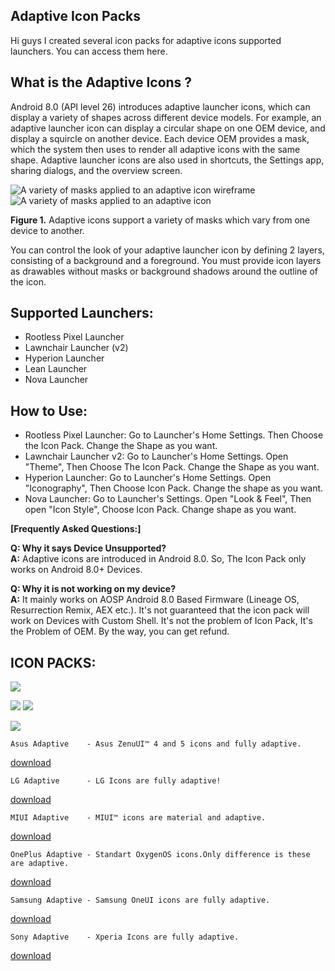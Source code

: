 ## Adaptive Icon Packs

Hi guys I created several icon packs for adaptive icons supported launchers. You can access them here.


## What is the Adaptive Icons ?
Android 8.0 (API level 26) introduces adaptive launcher icons, which can display a variety of shapes across different device models. For example, an adaptive launcher icon can display a circular shape on one OEM device, and display a squircle on another device. Each device OEM provides a mask, which the system then uses to render all adaptive icons with the same shape. Adaptive launcher icons are also used in shortcuts, the Settings app, sharing dialogs, and the overview screen.

![A variety of masks applied to an adaptive icon wireframe](https://developer.android.com/guide/practices/ui_guidelines/images/NB_Icon_Mask_Shapes_Ext_01.gif)  ![A variety of masks applied to an adaptive icon](https://developer.android.com/guide/practices/ui_guidelines/images/NB_Icon_Mask_Shapes_Ext_02.gif)

**Figure 1.**  Adaptive icons support a variety of masks which vary from one device to another.

You can control the look of your adaptive launcher icon by defining 2 layers, consisting of a background and a foreground. You must provide icon layers as drawables without masks or background shadows around the outline of the icon.


## Supported Launchers:

 - Rootless Pixel Launcher
 - Lawnchair Launcher (v2)
 - Hyperion Launcher
 - Lean Launcher
 - Nova Launcher
 


## How to Use:

 - Rootless Pixel Launcher: Go to Launcher's Home Settings. Then Choose the Icon Pack. Change the Shape as you want. 
 - Lawnchair Launcher v2: Go to Launcher's Home Settings. Open "Theme", Then Choose The Icon Pack. Change the Shape as you want.  
 - Hyperion Launcher: Go to Launcher's Home Settings. Open "Iconography", Then Choose Icon Pack. Change the shape as you want.  
 - Nova Launcher: Go to Launcher's Settings. Open "Look & Feel", Then open "Icon Style", Choose Icon Pack. Change shape as you want.

 ****[Frequently Asked Questions:]****
 
**Q: Why it says Device Unsupported?**  
**A:** Adaptive icons are introduced in Android 8.0. So, The Icon Pack only works on Android 8.0+ Devices.  
  
**Q: Why it is not working on my device?**  
**A:** It mainly works on AOSP Android 8.0 Based Firmware (Lineage OS, Resurrection Remix, AEX etc.). It's not guaranteed that the icon pack will work on Devices with Custom Shell. It's not the problem of Icon Pack, It's the Problem of OEM. By the way, you can get refund.


## **ICON PACKS:**
![](https://3.bp.blogspot.com/-IF1fZfzh9_g/XLpxi0oNHyI/AAAAAAAAE9M/eMk0XmPXnlk2oJfRIcRJqyUXRu6Nu2JzgCLcBGAs/s1600/logo.png)


<a href="https://osmanonurkoc.github.io/AdaptiveIconsShowcase/Papirus"><img src="https://3.bp.blogspot.com/-es1zBghUF3k/XLokq_QnbgI/AAAAAAAAE7k/5cEPeJXhg4wVKD_pQ5jCMdobVcURJr59ACLcBGAs/s1600/papirus.png"></a> <a href=""><img src="https://2.bp.blogspot.com/-fxIchXplrmk/XLp2dO4bbJI/AAAAAAAAE9Y/sxIwL1tCIOoej4hqD1lRZmOEQBkfyZ10gCLcBGAs/s1600/papirus.png"></a>

   <a href="https://osmanonurkoc.github.io/AdaptiveIconsShowcase/Papirus"><img src="https://4.bp.blogspot.com/-tPLRPfi0w0E/XLp5WdkCsWI/AAAAAAAAE9w/QHu7JPQhOQEsQW93pDdn-rIG2s6_PMQ1wCLcBGAs/s1600/download.png"></a>

    Asus Adaptive    - Asus ZenuUI™ 4 and 5 icons and fully adaptive.

   [                                            download](https://osmanonurkoc.github.io/AdaptiveIconsShowcase/Asus)

    LG Adaptive      - LG Icons are fully adaptive!

   [                                            download](https://osmanonurkoc.github.io/AdaptiveIconsShowcase/Lg)  

    MIUI Adaptive    - MIUI™ icons are material and adaptive.

   [                                            download](https://osmanonurkoc.github.io/AdaptiveIconsShowcase/Miui)

    OnePlus Adaptive - Standart OxygenOS icons.Only difference is these are adaptive.
    
   [                                            download](https://osmanonurkoc.github.io/AdaptiveIconsShowcase/Oneplus)

    Samsung Adaptive - Samsung OneUI icons are fully adaptive.

   [                                            download](https://osmanonurkoc.github.io/AdaptiveIconsShowcase/Samsung)

    Sony Adaptive    - Xperia Icons are fully adaptive.

   [                                            download](https://osmanonurkoc.github.io/AdaptiveIconsShowcase/Sony)



 
  

  

  

 


